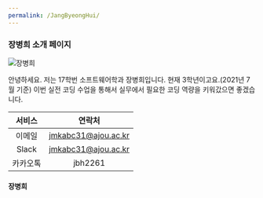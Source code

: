 ```yaml
---
permalink: /JangByeongHui/
---
```


### 장병희 소개 페이지
![장병희](https://github.com/jangByeongHui/Team4.github.io/blob/master/images/%EC%9E%A5%EB%B3%91%ED%9D%AC_%EC%B7%A8%EC%97%85%EC%82%AC%EC%A7%84.jpg)

안녕하세요. 저는 17학번 소프트웨어학과 장병희입니다. 현재 3학년이고요.(2021년 7월 기준)
이번 실전 코딩 수업을 통해서 실무에서 필요한 코딩 역량을 키워갔으면 좋겠습니다.

|서비스|연락처|
|:------:|:---:|
|이메일|jmkabc31@ajou.ac.kr|
|Slack|jmkabc31@ajou.ac.kr|
|카카오톡|jbh2261|


#### 장병희
